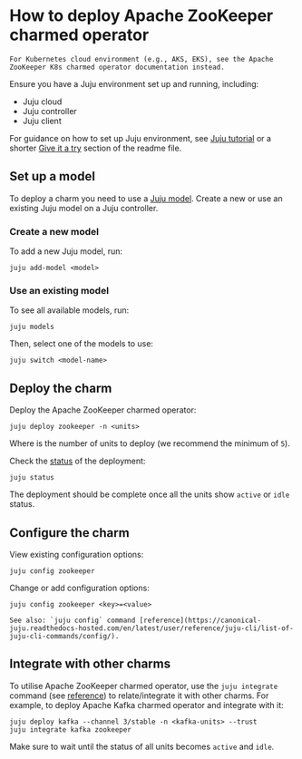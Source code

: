 # How to deploy Apache ZooKeeper charmed operator

```{note}
For Kubernetes cloud environment (e.g., AKS, EKS), see the Apache ZooKeeper K8s charmed operator documentation instead.
```
<!-- TODO add a link to the K8s charm. -->

Ensure you have a Juju environment set up and running, including:

* Juju cloud
* Juju controller
* Juju client

For guidance on how to set up Juju environment, see [Juju tutorial](https://canonical-juju.readthedocs-hosted.com/en/latest/user/tutorial/) or a shorter [Give it a try](https://github.com/juju/juju?tab=readme-ov-file#give-it-a-try) section of the readme file.

## Set up a model

To deploy a charm you need to use a [Juju model](https://canonical-juju.readthedocs-hosted.com/en/latest/user/reference/model/).
Create a new or use an existing Juju model on a Juju controller.

### Create a new model

To add a new Juju model, run:

```
juju add-model <model>
```

### Use an existing model

To see all available models, run:

```
juju models
```

Then, select one of the models to use:

```
juju switch <model-name>
```

## Deploy the charm

Deploy the Apache ZooKeeper charmed operator:

```
juju deploy zookeeper -n <units>
```

Where <units> is the number of units to deploy (we recommend the minimum of `5`).

Check the [status](https://canonical-juju.readthedocs-hosted.com/en/latest/user/reference/status/) of the deployment:

```
juju status
```

The deployment should be complete once all the units show `active` or `idle` status.

## Configure the charm

View existing configuration options:  

````  
juju config zookeeper  
```` 

Change or add configuration options:

````  
juju config zookeeper <key>=<value>  
````  

```{note}
See also: `juju config` command [reference](https://canonical-juju.readthedocs-hosted.com/en/latest/user/reference/juju-cli/list-of-juju-cli-commands/config/).
```

## Integrate with other charms

To utilise Apache ZooKeeper charmed operator, use the `juju integrate` command (see [reference](https://canonical-juju.readthedocs-hosted.com/en/latest/user/reference/juju-cli/list-of-juju-cli-commands/integrate/)) to relate/integrate it with other charms. For example, to deploy Apache Kafka charmed operator and integrate with it:

```
juju deploy kafka --channel 3/stable -n <kafka-units> --trust
juju integrate kafka zookeeper
```

Make sure to wait until the status of all units becomes `active` and `idle`.
